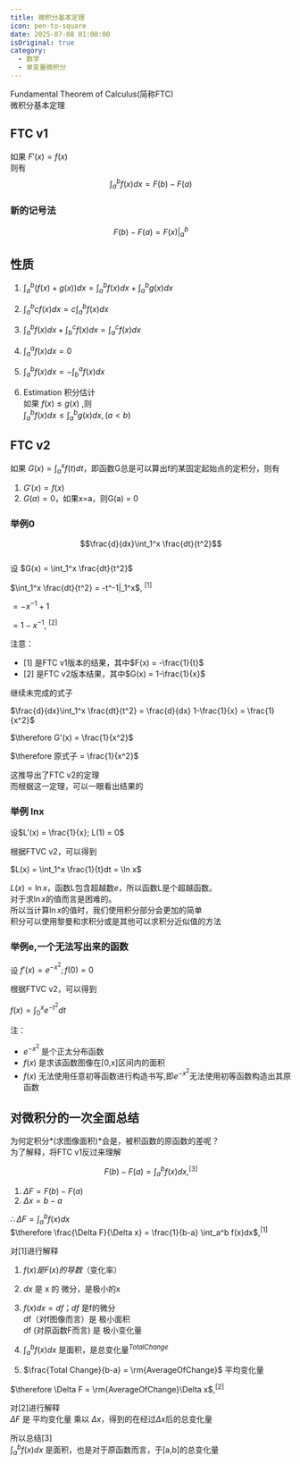 ```yaml
---
title: 微积分基本定理
icon: pen-to-square
date: 2025-07-08 01:00:00
isOriginal: true
category:
  - 数学
  - 单变量微积分
---
```


<!-- more -->

Fundamental Theorem of Calculus(简称FTC)  
微积分基本定理 

## FTC v1
如果 $F'(x) = f(x)$  
则有 
$$\int_a^b f(x)dx = F(b) - F(a)$$

### 新的记号法
$$F(b) - F(a) = F(x)|_a^b$$


## 性质

1. $\int_a^b (f(x) + g(x))dx = \int_a^b f(x)dx + \int_a^b g(x)dx$
   
2. $\int_a^b cf(x)dx = c\int_a^b f(x)dx$

3. $\int_a^b f(x)dx + \int_b^c f(x)dx = \int_a^c f(x)dx$

4. $\int_a^a f(x)dx = 0$

5. $\int_a^b f(x)dx = -\int_b^a f(x)dx$

6. Estimation 积分估计  
   如果 $f(x) \le g(x)$ ,则  
   $\int_a^b f(x)dx \le \int_a^b g(x)dx,(a<b)$

## FTC v2

如果 $G(x) = \int_a^x f(t)dt$，即函数G总是可以算出f的某固定起始点的定积分，则有  
1. $G'(x) = f(x)$  
2. $G(a) = 0$，如果x=a，则G(a) = 0    

### 举例0

$$\frac{d}{dx}\int_1^x \frac{dt}{t^2}$$  
设 $G(x) = \int_1^x \frac{dt}{t^2}$  

$\int_1^x \frac{dt}{t^2} = -t^-1|_1^x$, $^{[1]}$  

$= -x^{-1} + 1$  

$= 1- x^{-1}$, $^{[2]}$

注意：
* $[1]$ 是FTC v1版本的结果，其中$F(x) = -\frac{1}{t}$
* $[2]$ 是FTC v2版本结果，其中$G(x) = 1-\frac{1}{x}$  
  
继续未完成的式子

$\frac{d}{dx}\int_1^x \frac{dt}{t^2} = \frac{d}{dx} 1-\frac{1}{x} = \frac{1}{x^2}$

$\therefore G'(x) = \frac{1}{x^2}$  

$\therefore 原式子 = \frac{1}{x^2}$ 

这推导出了FTC v2的定理  
而根据这一定理，可以一眼看出结果的

### 举例 lnx

设$L'(x) = \frac{1}{x}; L(1) = 0$

根据FTVC v2，可以得到

$L(x) = \int_1^x \frac{1}{t}dt = \ln x$

$L(x) = \ln x$，函数L包含超越数$e$，所以函数L是个超越函数。  
对于求$\ln x$的值而言是困难的。  
所以当计算$\ln x$的值时，我们使用积分部分会更加的简单  
积分可以使用黎曼和求积分或是其他可以求积分近似值的方法  

### 举例e,一个无法写出来的函数

设 $f'(x)= e^{-x^2}; f(0) = 0$  

根据FTVC v2，可以得到

$f(x) = \int_0^x e^{-t^2}dt$  

注：
* $e^{-x^2}$ 是个正太分布函数
* $f(x)$ 是求该函数图像在[0,x]区间内的面积
* $f(x)$ 无法使用任意初等函数进行构造书写,即$e^{-x^2}$无法使用初等函数构造出其原函数

## 对微积分的一次全面总结

为何定积分*(求图像面积)*会是，被积函数的原函数的差呢？  
为了解释，将FTC v1反过来理解  

$$F(b) - F(a) = \int_a^b f(x)dx,^{[3]}$$  
1. $\Delta F = F(b) - F(a)$  
2. $\Delta x = b - a$  

$\therefore \Delta F = \int_a^b f(x)dx$  
$\therefore \frac{\Delta F}{\Delta x} = \frac{1}{b-a} \int_a^b f(x)dx$,$^{[1]}$  

对[1]进行解释
1. $f(x) 是 F(x) 的导数$（变化率）
2. $dx$ 是 x 的 微分，是极小的x
3. $f(x)dx = df$；$df$ 是f的微分  
   df（对f图像而言）是 极小面积  
   df (对原函数F而言) 是 极小变化量
4. $\int_a^b f(x)dx$ 是面积，是总变化量$^{Total Change}$
   
5. $\frac{Total Change}{b-a} = \rm{AverageOfChange}$ 平均变化量

$\therefore \Delta F = \rm{AverageOfChange}\Delta x$,$^{[2]}$

对[2]进行解释  
$\Delta F$ 是 平均变化量 乘以 $\Delta x$，得到的在经过$\Delta x$后的总变化量

所以总结[3]  
$\int_a^b f(x)dx$ 是面积，也是对于原函数而言，于[a,b]的总变化量